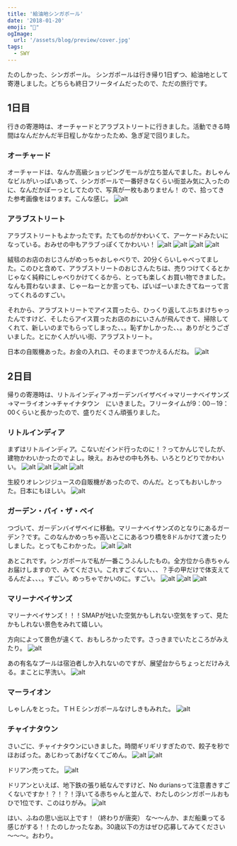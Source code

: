 ```yaml
---
title: '給油地シンガポール'
date: '2018-01-20'
emoji: "👶"
ogImage:
  url: '/assets/blog/preview/cover.jpg'
tags:
  - SWY
---
```


たのしかった、シンガポール。
シンガポールは行き帰り1日ずつ、給油地として寄港しました。どちらも終日フリータイムだったので、ただの旅行です。

## 1日目
行きの寄港時は、オーチャードとアラブストリートに行きました。活動できる時間はなんだかんだ半日程しかなかったため、急ぎ足で回りました。

### オーチャード
オーチャードは、なんか高級ショッピングモールが立ち並んでました。おしゃんなビルがいっぱいあって、シンガポールで一番好きなくらい街並み気に入ったのに、なんだかぼーっとしてたので、写真が一枚もありません！
ので、拾ってきた参考画像をはります。こんな感じ。
![alt](/assets/blog/posts/給油地シンガポール/1.jpg)

### アラブストリート
アラブストリートもよかったです。たてものがかわいくて、アーケードみたいになっている。おみせの中もアラブっぽくてかわいい！
![alt](/assets/blog/posts/給油地シンガポール/2.jpg)
![alt](/assets/blog/posts/給油地シンガポール/3.jpg)
![alt](/assets/blog/posts/給油地シンガポール/4.jpg)
![alt](/assets/blog/posts/給油地シンガポール/5.jpg)

絨毯のお店のおじさんがめっちゃおしゃべりで、20分くらいしゃべってました。このひと含めて、アラブストリートのおじさんたちは、売りつけてくるとかじゃなく純粋にしゃべりかけてくるから、とっても楽しくお買い物できました。なんも買わないまま、じゃーねーとか言っても、ばいばーいまたきてねーって言ってくれるのすごい。

それから、アラブストリートでアイス買ったら、ひっくり返してぶちまけちゃったんですけど、そしたらアイス買ったお店のおにいさんが飛んできて、掃除してくれて、新しいのまでもらってしまった、、。恥ずかしかった、、。ありがとうございました。とにかく人がいい街、アラブストリート。

日本の自販機あった。お金の入れ口、そのままでつかえるんだね。 
![alt](/assets/blog/posts/給油地シンガポール/8.jpg)

## 2日目
帰りの寄港時は、リトルインディア→ガーデンバイザベイ→マリーナベイサンズ→マーライオン→チャイナタウン　にいきました。フリータイムが9：00－19：00くらいと長かったので、盛りだくさん頑張りました。

### リトルインディア
まずはリトルインディア。こないだインド行ったのに！？ってかんじでしたが、建物かわいかったのでよし。映え。おみせの中も外も、いろとりどりでかわいい。
![alt](/assets/blog/posts/給油地シンガポール/10.jpg)
![alt](/assets/blog/posts/給油地シンガポール/11.jpg)
![alt](/assets/blog/posts/給油地シンガポール/12.jpg)
![alt](/assets/blog/posts/給油地シンガポール/13.jpg)

生絞りオレンジジュースの自販機があったので、のんだ。とってもおいしかった。日本にもほしい。
![alt](/assets/blog/posts/給油地シンガポール/14.jpg)

### ガーデン・バイ・ザ・ベイ
つづいて、ガーデンバイザベイに移動。マリーナベイサンズのとなりにあるガーデン？です。このなんかめっちゃ高いとこにあるつり橋を8ドルかけて渡ったりしました。とってもこわかった。 
![alt](/assets/blog/posts/給油地シンガポール/15.jpg)
![alt](/assets/blog/posts/給油地シンガポール/16.jpg)

あとこれです。シンガポールで私が一番こうふんしたもの。全方位から赤ちゃんお届けしますので、みてください。これすごくない、、、？手の甲だけで体支えてるんだよ、、、。すごい。めっちゃでかいのに。すごい。
![alt](/assets/blog/posts/給油地シンガポール/17.jpg)
![alt](/assets/blog/posts/給油地シンガポール/18.jpg)
![alt](/assets/blog/posts/給油地シンガポール/19.jpg)

### マリーナベイサンズ
マリーナベイサンズ！！！SMAPが吐いた空気かもしれない空気をすって、見たかもしれない景色をみれて嬉しい。

方向によって景色が違くて、おもしろかったです。さっきまでいたところがみえたり。
![alt](/assets/blog/posts/給油地シンガポール/22.jpg)

あの有名なプールは宿泊者しか入れないのですが、展望台からちょっとだけみえる。まことに芋洗い。
![alt](/assets/blog/posts/給油地シンガポール/23.jpg)

### マーライオン
しゃしんをとった。ＴＨＥシンガポールなけしきもみれた。
![alt](/assets/blog/posts/給油地シンガポール/24.jpg)


### チャイナタウン
さいごに、チャイナタウンにいきました。時間ギリギリすぎたので、餃子を秒でほおばった。あじわってあげなくてごめん。
![alt](/assets/blog/posts/給油地シンガポール/25.jpg)
![alt](/assets/blog/posts/給油地シンガポール/26.jpg)
 

ドリアン売ってた。
![alt](/assets/blog/posts/給油地シンガポール/27.jpg)

ドリアンといえば、地下鉄の張り紙なんですけど、No duriansって注意書きすごくないですか！？！？！浮いてる赤ちゃんと並んで、わたしのシンガポールおもひで1位です、このはりがみ。
![alt](/assets/blog/posts/給油地シンガポール/28.jpg)



はい、ふねの思い出以上です！（終わりが唐突）
な～～んか、まだ船乗ってる感じがする！！たのしかったなあ。30歳以下の方はぜひ応募してみてください～～～。おわり。

 

 